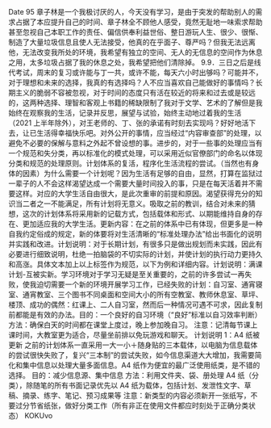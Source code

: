 Date
95 章子林是一个我极讨厌的人，今天没有学习，是由于突发的帮助别人的需求占据了本应提升自己的时间、章子林全不顾他人感受，竟然无耻地一味索求帮助甚至忽视自己本职工作的责任、偏信供奉利益世俗、整日游玩人生、很少、很惭、制造了大量垃圾信息且使人无法接受，他真的在乎面子、尊严吗？但我无法远离他，无法改变我所处的环境，我希望有独立的空间、无人的无信息的空间作为休息之用，太多垃圾占据了我的休息之处，我希望把他们清除掉。
9.9．三日之后是线代考试，周末的复习或许能与丁一共，或许不能，每天六小时出够吗？可能并不，对于理想和未来的选择，我真的有选择吗？人不应当喜欢自己能做好的事情吗？长期主义的脆弱不容被忽视，对于时间的态度只有活在较近的将来和过去或是较远的，这两种选择、理智和客观上书籍的稀缺限制了我对于文学、艺术的了解但是我始终在观察我的生活，记录并反思，展望与试验，始终主动地过着我的生活（2021 上半年除外），对王老师的、丁、张的承诺有时刻去实现吗？好好地活下去，让已生活得幸福快乐吧。对外公开的事情，应当经过“内容审查部”的处理，以避免不必要的保解与意料之外起不曾设想的事。进步的，对于一些事的处理应当有一个规范和失分类，再以标准化的模式处理，可以采用近似官僚部门的命名以体现分类和规范的处理原则。计划体系的复活，程序化生活流程的尝试。（当然也有身体的因素）为什么需要一个计划呢？因为生活有足够的自由，显然，打算在监狱过一辈子的人不会这样渴望达成一个需要大量时间投入的事，只是在每天活着并不需要这样。对应的大学生活自由很大，是此次重审的前提和原因。渴望获得充分的知识当二者之一不能满足，所有计划将无意义。吸取之前的教训，结合对未来的猜想，这次的计划体系将采用新的记载方式，包括载体和形式、以期能维持自身的存在、更加适应我的大学生活。更新内容：在之前的体系中已有体现，但更多是一种自我约定俗成的规定，新的体要将对生活清晰的“标准处理办法”给出书面化的说明并实践和改进。计划说明：对于长期计划，有很多只是做出规划而未实践，因此有必要进行细致说明，杜绝一拍脑袋的不切实际的计划，并使计划的执行动力更持久和高涨。具体文本加上以上标签作为规范，以下为例和详细内容。计划说明：满课计划-互被实新。学习环境对于学习无疑是至关重要的，之前的许多尝试一再失败，使我迫切需要一个新的环境开展学习工作，已经失败的计划：自习室、通宵寝室、通宵教室、三个图书不同桌面和空间大小的所有空教室、教师休息室、草坪、楼顶、成功的偶然：红课上、二人自习室，然而后一种情况可遇不可求，因此复制前都能是有效的办法。目的：一个良好的自习环境（“良好”标准以自习效率判断） 方法：确保白天的时间都在课堂上度过，晚上参加晚自习。 注意：记清每节课上课时间，大教室更为适合，尽量坐前排以免玩游戏和聊天。 计划说明 1：A4 纸被更新 之前的计划体系一直采用一大一小＋随身贴的三本载体，以电脑为信息载体的尝试很快失败了，复兴“三本制”的尝试失败，如今信息渠道大大增加，我需要简化和集中信息以处理大量多面信息。A4 纸作为便宜的最广泛使用纸类，是不错的选择。 目的：减少信息源、集中信息 方法：利用文件夹、袋、册处理 A4 纸（分类），除随笔的所有书面记录优先以 A4 纸为载体，包括计划、发泄性文字、草稿、摘录、练字、笔记、预习成果等 注意：新类型的内容必须新开一张纸写，不要过分节省纸张，做好分类工作（所有非正在使用文件都应时刻处于正确分类状态） KOKUvo
